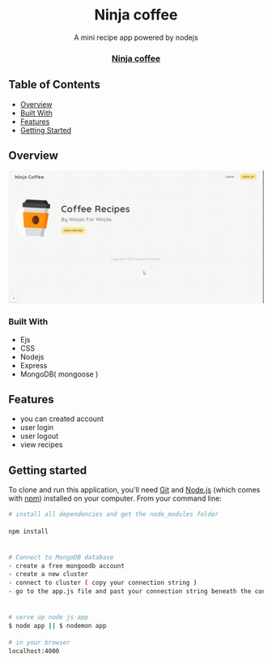 <h1 align="center">Ninja coffee</h1>
<p align="center"> A mini recipe app powered by nodejs</p>

<div align="center">
  <h3>
    <a href="#">
      Ninja coffee
    </a>
  </h3>
</div>

<!-- TABLE OF CONTENTS -->

## Table of Contents

- [Overview](#overview)
- [Built With](#built-with)
- [Features](#features)
- [Getting Started](#getting-started)

<!-- OVERVIEW -->

## Overview

![screenshot](https://raw.githubusercontent.com/Im-Hassan-wd/node-express-jwt-auth/6301c0736150c6f47ae1cc91772fbd44752699cc/public/ninja_coffee%20(720p)%201.gif)

### Built With

<!-- This section should list any major frameworks that you built your project using. Here are a few examples.-->

- Ejs
- CSS
- Nodejs
- Express
- MongoDB( mongoose )

## Features

- you can created account
- user login
- user logout
- view recipes

## Getting started

To clone and run this application, you'll need [Git](https://git-scm.com) and [Node.js](https://nodejs.org/en/download/) (which comes with [npm](http://npmjs.com)) installed on your computer. From your command line:

```bash
# install all dependencies and get the node_modules folder

npm install


# Connect to MongoDB database
- create a free mongoodb account
- create a new cluster
- connect to cluster ( copy your connection string )
- go to the app.js file and past your connection string beneath the connect to db comment


# serve up node js app
$ node app || $ nodemon app

# in your browser
localhost:4000
```
